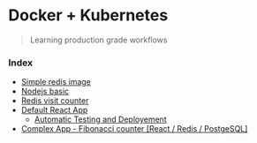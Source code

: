 # Docker + Kubernetes

> Learning production grade workflows

### Index
- [Simple redis image](https://github.com/udbhavsomani/Docker/tree/master/redis-image)
- [Nodejs basic](https://github.com/udbhavsomani/Docker/tree/master/simpleweb)
- [Redis visit counter](https://github.com/udbhavsomani/Docker/tree/master/visits)
- [Default React App](https://github.com/udbhavsomani/Docker/tree/master/react-app)
    - [Automatic Testing and Deployement](https://github.com/udbhavsomani/Docker/tree/travis)
- [Complex App - Fibonacci counter [React / Redis / PostgeSQL]](https://github.com/udbhavsomani/Docker/tree/master/complex)